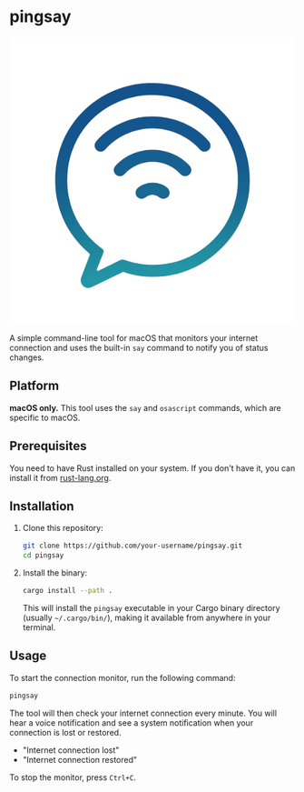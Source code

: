 # pingsay

![logo](logo.png)

A simple command-line tool for macOS that monitors your internet connection and uses the built-in `say` command to notify you of status changes.

## Platform

**macOS only.** This tool uses the `say` and `osascript` commands, which are specific to macOS.

## Prerequisites

You need to have Rust installed on your system. If you don't have it, you can install it from [rust-lang.org](https://www.rust-lang.org/).

## Installation

1.  Clone this repository:
    ```sh
    git clone https://github.com/your-username/pingsay.git
    cd pingsay
    ```

2.  Install the binary:
    ```sh
    cargo install --path .
    ```
    This will install the `pingsay` executable in your Cargo binary directory (usually `~/.cargo/bin/`), making it available from anywhere in your terminal.

## Usage

To start the connection monitor, run the following command:

```sh
pingsay
```

The tool will then check your internet connection every minute. You will hear a voice notification and see a system notification when your connection is lost or restored.

-   "Internet connection lost"
-   "Internet connection restored"

To stop the monitor, press `Ctrl+C`.
